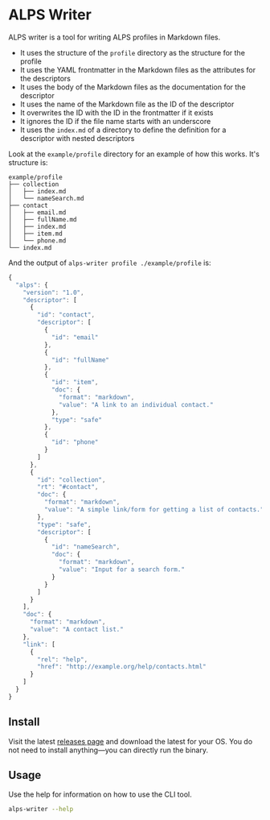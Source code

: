 # ALPS Writer

ALPS writer is a tool for writing ALPS profiles in Markdown files.

- It uses the structure of the `profile` directory as the structure for the profile
- It uses the YAML frontmatter in the Markdown files as the attributes for the descriptors
- It uses the body of the Markdown files as the documentation for the descriptor
- It uses the name of the Markdown file as the ID of the descriptor
- It overwrites the ID with the ID in the frontmatter if it exists
- It ignores the ID if the file name starts with an underscore
- It uses the `index.md` of a directory to define the definition for a descriptor with nested descriptors

Look at the `example/profile` directory for an example of how this works. It's structure is:

```
example/profile
├── collection
│   ├── index.md
│   └── nameSearch.md
├── contact
│   ├── email.md
│   ├── fullName.md
│   ├── index.md
│   ├── item.md
│   └── phone.md
└── index.md
```

And the output of `alps-writer profile ./example/profile` is:

```js
{
  "alps": {
    "version": "1.0",
    "descriptor": [
      {
        "id": "contact",
        "descriptor": [
          {
            "id": "email"
          },
          {
            "id": "fullName"
          },
          {
            "id": "item",
            "doc": {
              "format": "markdown",
              "value": "A link to an individual contact."
            },
            "type": "safe"
          },
          {
            "id": "phone"
          }
        ]
      },
      {
        "id": "collection",
        "rt": "#contact",
        "doc": {
          "format": "markdown",
          "value": "A simple link/form for getting a list of contacts."
        },
        "type": "safe",
        "descriptor": [
          {
            "id": "nameSearch",
            "doc": {
              "format": "markdown",
              "value": "Input for a search form."
            }
          }
        ]
      }
    ],
    "doc": {
      "format": "markdown",
      "value": "A contact list."
    },
    "link": [
      {
        "rel": "help",
        "href": "http://example.org/help/contacts.html"
      }
    ]
  }
}

```

## Install

Visit the latest [releases page](https://github.com/smizell/alps-writer/releases/) and download the latest for your OS. You do not need to install anything—you can directly run the binary.

## Usage

Use the help for information on how to use the CLI tool.

```sh
alps-writer --help
```
